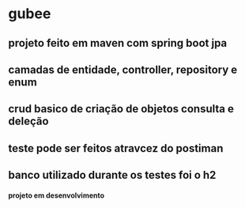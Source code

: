 # gubee

## projeto feito em maven com spring boot jpa 

## camadas de entidade, controller, repository e enum 

## crud basico de criação de objetos consulta e deleção 

## teste pode ser feitos atravcez do postiman 

## banco utilizado durante os testes foi o h2 

#### projeto em desenvolvimento
